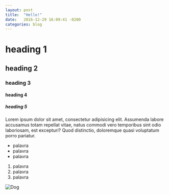 ```yaml
---
layout: post
title:  "Hello!"
date:   2016-12-29 16:09:41 -0200
categories: blog
---
```


# heading 1
## heading 2
### heading 3
#### heading 4
##### heading 5

Lorem ipsum dolor sit amet, consectetur adipisicing elit. Assumenda labore accusamus totam repellat vitae, natus commodi vero temporibus sint odio laboriosam, est excepturi? Quod distinctio, doloremque quasi voluptatum porro pariatur.

- palavra
- palavra
- palavra

1. palavra
2. palavra
3. palavra

![Dog](http://tendencee.com.br/wp-content/uploads/2016/07/milo-fofo-bulldog-narcoleptico-1.jpg?355f71)